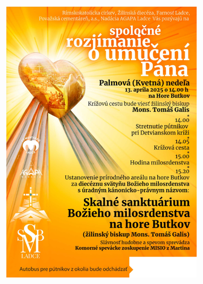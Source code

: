 <!-- title: "Spoločné rozjímanie o umučení Pána" -->
<!-- date: "2025-04-06" -->

![jpg](/content/plagat-kvetna-nedela.jpg)